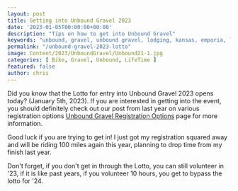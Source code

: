 ```yaml
---
layout: post
title: Getting into Unbound Gravel 2023
date: '2023-01-05T00:00:00+00:00'
description: "Tips on how to get into Unbound Gravel"
keywords: "unbound, gravel, unbound gravel, lodging, kansas, emporia, lotto, entry"
permalink: "/unbound-gravel-2023-lotto"
image: Content/2023/UnboundGravel/Unbound21-1.jpg
categories: [ Bike, Gravel, Unbound, LifeTime ]
featured: false
author: chris
---
```

Did you know that the Lotto for entry into Unbound Gravel 2023 opens today? (January 5th, 2023). If you are interested in getting into the event, you should definitely check out our post from last year on various registration options [Unbound Gravel Registration Options](/unbound-gravel-2022-registration-options) page for more information.

Good luck if you are trying to get in! I just got my registration squared away and will be riding 100 miles again this year, planning to drop time from my finish last year.

Don't forget, if you don't get in through the Lotto, you can still volunteer in '23, if it is like past years, if you volunteer 10 hours, you get to bypass the lotto for '24.